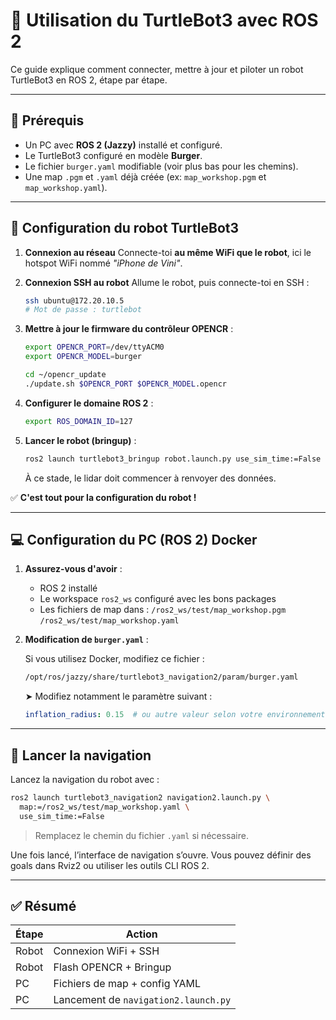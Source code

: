 # 🚀 Utilisation du TurtleBot3 avec ROS 2

Ce guide explique comment connecter, mettre à jour et piloter un robot TurtleBot3 en ROS 2, étape par étape.

---

## 🧩 Prérequis

* Un PC avec **ROS 2 (Jazzy)** installé et configuré.
* Le TurtleBot3 configuré en modèle **Burger**.
* Le fichier `burger.yaml` modifiable (voir plus bas pour les chemins).
* Une map `.pgm` et `.yaml` déjà créée (ex: `map_workshop.pgm` et `map_workshop.yaml`).

---

## 🤖 Configuration du robot TurtleBot3

1. **Connexion au réseau**
   Connecte-toi **au même WiFi que le robot**, ici le hotspot WiFi nommé *"iPhone de Vini"*.

2. **Connexion SSH au robot**
   Allume le robot, puis connecte-toi en SSH :

   ```bash
   ssh ubuntu@172.20.10.5
   # Mot de passe : turtlebot
   ```

3. **Mettre à jour le firmware du contrôleur OPENCR** :

   ```bash
   export OPENCR_PORT=/dev/ttyACM0
   export OPENCR_MODEL=burger

   cd ~/opencr_update
   ./update.sh $OPENCR_PORT $OPENCR_MODEL.opencr
   ```

4. **Configurer le domaine ROS 2** :

   ```bash
   export ROS_DOMAIN_ID=127
   ```

5. **Lancer le robot (bringup)** :

   ```bash
   ros2 launch turtlebot3_bringup robot.launch.py use_sim_time:=False
   ```

   À ce stade, le lidar doit commencer à renvoyer des données.

✅ **C'est tout pour la configuration du robot !**

---

## 💻 Configuration du PC (ROS 2) Docker

1. **Assurez-vous d'avoir** :

   * ROS 2 installé
   * Le workspace `ros2_ws` configuré avec les bons packages
   * Les fichiers de map dans :
     `/ros2_ws/test/map_workshop.pgm`
     `/ros2_ws/test/map_workshop.yaml`

2. **Modification de `burger.yaml`** :

   Si vous utilisez Docker, modifiez ce fichier :

   ```bash
   /opt/ros/jazzy/share/turtlebot3_navigation2/param/burger.yaml
   ```

   ➤ Modifiez notamment le paramètre suivant :

   ```yaml
   inflation_radius: 0.15  # ou autre valeur selon votre environnement
   ```

---

## 🧭 Lancer la navigation

Lancez la navigation du robot avec :

```bash
ros2 launch turtlebot3_navigation2 navigation2.launch.py \
  map:=/ros2_ws/test/map_workshop.yaml \
  use_sim_time:=False
```

> Remplacez le chemin du fichier `.yaml` si nécessaire.

Une fois lancé, l’interface de navigation s’ouvre. Vous pouvez définir des goals dans Rviz2 ou utiliser les outils CLI ROS 2.

---

## ✅ Résumé

| Étape | Action                               |
| ----- | ------------------------------------ |
| Robot | Connexion WiFi + SSH                 |
| Robot | Flash OPENCR + Bringup               |
| PC    | Fichiers de map + config YAML        |
| PC    | Lancement de `navigation2.launch.py` |


